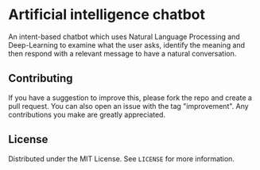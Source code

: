 # Artificial intelligence chatbot

An intent-based chatbot which uses Natural Language Processing and Deep-Learning to examine what the user asks, identify the meaning and then respond with a relevant message to have a natural conversation.

<!-- CONTRIBUTING -->
## Contributing
If you have a suggestion to improve this, please fork the repo and create a pull request. You can also 
open an issue with the tag "improvement".
Any contributions you make are greatly appreciated.

<!-- LICENSE -->
## License

Distributed under the MIT License. See `LICENSE` for more information.
